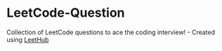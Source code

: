 # LeetCode-Question
Collection of LeetCode questions to ace the coding interview! - Created using [LeetHub](https://github.com/QasimWani/LeetHub)
